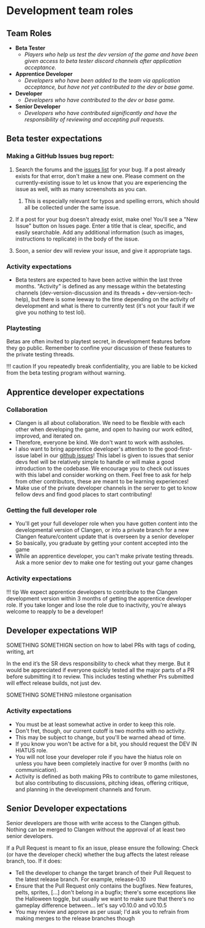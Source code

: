 # Development team roles

## Team Roles
- **Beta Tester**
    - _Players who help us test the dev version of the game and have been given access to beta tester discord channels after application acceptance._
- **Apprentice Developer**
    - _Developers who have been added to the team via application acceptance, but have not yet contributed to the dev or base game._
- **Developer**
    - _Developers who have contributed to the dev or base game._
- **Senior Developer**
    - _Developers who have contributed significantly and have the responsibility of reviewing and accepting pull requests._

## Beta tester expectations

### Making a GitHub Issues bug report: 
1. Search the forums and the [issues list](https://github.com/ClanGenOfficial/clangen/issues) for your bug. If a post already exists for that error, don't make a new one. Please comment on the currently-existing issue to let us know that you are experiencing the issue as well, with as many screenshots as you can. 
    1. This is especially relevant for typos and spelling errors, which should all be collected under the same issue.

2.  If a post for your bug doesn't already exist, make one! You'll see a "New Issue" button on Issues page. Enter a title that is clear, specific, and easily searchable. Add any additional information (such as images, instructions to replicate) in the body of the issue. 

3.  Soon, a senior dev will review your issue, and give it appropriate tags.

### Activity expectations 

- Beta testers are expected to have been active within the last three months. "Activity" is defined as any message within the betatesting channels (⁠dev-version-discussion and its threads + ⁠dev-version-tech-help), but there is some leeway to the time depending on the activity of development and what is there to currently test (it's not your fault if we give you nothing to test lol).



### Playtesting

Betas are often invited to playtest secret, in development features before they go public. Remember to confine your discussion of these features to the private testing threads. 

!!! caution
    If you repeatedly break confidentiality, you are liable to be kicked from the beta testing program without warning.

## Apprentice developer expectations

### Collaboration
- Clangen is all about collaboration. We need to be flexible with each other when developing the game, and open to having our work edited, improved, and iterated on.
- Therefore, everyone be kind. We don't want to work with assholes.
- I also want to bring apprentice developer's attention to the good-first-issue label in our [github issues](https://github.com/ClanGenOfficial/clangen/issues)!  This label is given to issues that senior devs feel will be relatively simple to handle or will make a good introduction to the codebase.  We encourage you to check out issues with this label and consider working on them.  Feel free to ask for help from other contributors, these are meant to be learning experiences!
- Make use of the private developer channels in the server to get to know fellow devs and find good places to start contributing!


### Getting the full developer role
- You'll get your full developer role when you have gotten content into the developmental version of Clangen, or into a private branch for a new Clangen feature/content update that is overseen by a senior developer
- So basically, you graduate by getting your content accepted into the game
- While an apprentice developer, you can't make private testing threads. Ask a more senior dev to make one for testing out your game changes

### Activity expectations

!!! tip
    We expect apprentice developers to contribute to the Clangen development version within 3 months of getting the apprentice developer role. If you take longer and lose the role due to inactivity, you're always welcome to reapply to be a developer!


## Developer expectations WIP

SOMETHING SOMETHIGN section on how to label PRs with tags of coding, writing, art

In the end it’s the SR devs responsibility to check what they merge. But it would be appreciated if everyone quickly tested all the major parts of a PR before submitting it to review. This includes testing whether Prs submitted will effect release builds, not just dev.

SOMETHING SOMETHING milestone organisation

### Activity expectations

- You must be at least somewhat active in order to keep this role. 
- Don't fret, though, our current cutoff is two months with no activity. 
- This may be subject to change, but you'll be warned ahead of time. 
- If you know you won't be active for a bit, you should request the DEV IN HIATUS role. 
- You will not lose your developer role if you have the hiatus role on unless you have been completely inactive for over 9 months (with no communication).
- Activity is defined as both making PRs to contribute to game milestones, but also contributing to discussions, pitching ideas, offering critique, and planning in the development channels and forum. 

## Senior Developer expectations

Senior developers are those with write access to the Clangen github. Nothing can be merged to Clangen without the approval of at least two senior developers.

If a Pull Request is meant to fix an issue, please ensure the following: Check (or have the developer check) whether the bug affects the latest release branch, too. If it does:
- Tell the developer to change the target branch of their Pull Request to the latest release branch. For example, release-0.10
- Ensure that the Pull Request only contains the bugfixes. New features, pelts, sprites, [...] don't belong in a bugfix; there's some exceptions like the Halloween toggle, but usually we want to make sure that there's no gameplay difference between... let's say v0.10.0 and v0.10.5
- You may review and approve as per usual; I'd ask you to refrain from making merges to the release branches though


